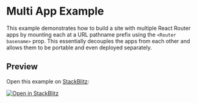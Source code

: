 # Multi App Example

This example demonstrates how to build a site with multiple React Router apps by mounting each at a URL pathname prefix using the `<Router basename>` prop. This essentially decouples the apps from each other and allows them to be portable and even deployed separately.

## Preview

Open this example on [StackBlitz](https://stackblitz.com):

[![Open in StackBlitz](https://developer.stackblitz.com/img/open_in_stackblitz.svg)](https://stackblitz.com/github/remix-run/react-router/tree/main/examples/multi-app?file=home/main.jsx)
